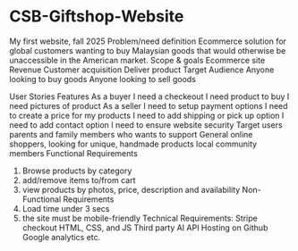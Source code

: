 # CSB-Giftshop-Website
My first website, fall 2025
Problem/need definition
Ecommerce solution for global customers wanting to buy Malaysian goods that would otherwise be unaccessible in the American market. 
Scope & goals
Ecommerce site 
  Revenue 
  Customer acquisition 
  Deliver product 
Target Audience
Anyone looking to buy goods 
Anyone looking to sell goods 

User Stories Features
As a buyer 
  I need a checkeout 
  I need product to buy 
  I need pictures of product 
As a seller 
  I need to setup payment options 
  I need to create a price for my products 
  I need to add shipping or pick up option 
  I need to add contact option 
  I need to ensure website security
Target users
   parents and family members who wants to support
   General online shoppers, looking for unique, handmade products
   local community members
Functional Requirements
  1. Browse products by category
  2. add/remove items to/from cart
  3. view products by photos, price, description and availability
Non-Functional Requirements
  1. Load time under 3 secs
  2. the site must be mobile-friendly
Technical Requirements:
Stripe checkout
HTML, CSS, and JS
Third party AI API
Hosting on Github
Google analytics
etc. 

  
